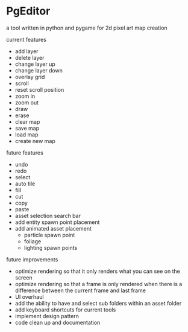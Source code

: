 # PgEditor
a tool written in python and pygame for 2d pixel art map creation

current features
- add layer
- delete layer
- change layer up
- change layer down
- overlay grid
- scroll
- reset scroll position
- zoom in
- zoom out
- draw
- erase
- clear map
- save map
- load map
- create new map

future features
- undo
- redo
- select
- auto tile
- fill
- cut
- copy
- paste
- asset selection search bar
- add entity spawn point placement
- add animated asset placement
    - particle spawn point
    - foliage
    - lighting spawn points

future improvements
- optimize rendering so that it only renders what you can see on the screen
- optimize rendering so that a frame is only rendered when there is a difference between the current frame and last frame
- UI overhaul
- add the ability to have and select sub folders within an asset folder
- add keyboard shortcuts for current tools
- implement design pattern
- code clean up and documentation
